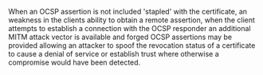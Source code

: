 When an OCSP assertion is not included 'stapled' with the certificate, an weakness in the clients ability to obtain a remote assertion, when the client attempts to establish a connection with the OCSP responder an additional MITM attack vector is available and forged OCSP assertions may be provided allowing an attacker to spoof the revocation status of a certificate to cause a denial of service or establish trust where otherwise a compromise would have been detected.
